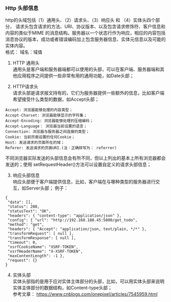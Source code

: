 ### Http 头部信息  
  http的头域包括（1）通用头、（2）请求头、（3）响应头 和 （4）实体头四个部分， 请求头包含请求的方法、URI、协议版本、以及包含请求修饰符、客户信息和内容的类似于MIME 的消息结构。服务器以一个状态行作为响应，相应的内容包括消息协议的版本，成功或者错误编码加上包含服务器信息、实体元信息以及可能的实体内容。  
  格式： 域名：域值  
  1. HTTP 通用头  
  通用头是客户端和服务器端都可以使用的头部，可以在客户端、服务器端和其他应用程序之间提供一些非常有用的通用功能，如Date头部；  
  
  2. HTTP请求头  
  请求头部是请求报文持有的，它们为服务器提供一些额外的信息，比如客户端希望接受什么类型的数据，如Accept头部；
  ```
  Accept: 浏览器能够处理的内容类型；
  Accept-Charset: 浏览器能够显示的字符集；
  Accept-Encoding: 浏览器能够处理的压缩编码；
  Accept-Language： 浏览器当前设置的语言；
  Connection: 浏览器与服务器之间连接的类型；
  Cookie: 当前页面设置的任何Cookie；
  Host: 发送请求的页面所在的域；
  Referer: 发送请求的页面URI.(注：正确拼写为： referrer)
  ```
  不同浏览器实际发送的头部信息会有所不同，但以上列出的基本上所有浏览器都会发送的；使用 setRequestHeader()方法可以设置自定义的请求头部信息；  
  
  3. 响应头部信息   
  响应头部便于客户端提供信息，比如，客户端在与哪种类型的服务器进行交互，如Server头部；
  例子：
  ```
  {
   "data": [], 
   "status": 200, 
   "statusText": "OK", 
   "headers": { "content-type": "application/json" }, 
   "config": { "url": "http://192.168.188.45:5000/get_todo",
   "method": "get",
   "headers": { "Accept": "application/json, text/plain, */*" },
   "transformRequest": [ null ], 
   "transformResponse": [ null ],
   "timeout": 0, 
   "xsrfCookieName": "XSRF-TOKEN", 
   "xsrfHeaderName": "X-XSRF-TOKEN", 
   "maxContentLength": -1 }, 
   "request": {} 
  }
  ```  
  4. 实体头部  
  实体头部指的是用于应对实体主体部分的头部，比如，可以用实体头部来说明实体主体部分的数据结构，如Content-type头部；  
  参考文章： https://www.cnblogs.com/onepixel/articles/7545959.html
  
